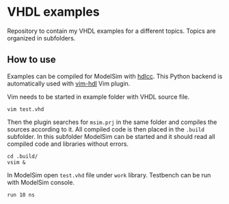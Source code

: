 # VHDL examples

Repository to contain my VHDL examples for a different topics. Topics are organized in subfolders.

## How to use

Examples can be compiled for ModelSim with [hdlcc](https://github.com/suoto/hdlcc).
This Python backend is automatically used with [vim-hdl](https://github.com/suoto/vim-hdl) Vim plugin.

Vim needs to be started in example folder with VHDL source file.
```
vim test.vhd
```
Then the plugin searches for `msim.prj` in the same folder and compiles the sources according to it. All compiled code is then placed in the `.build` subfolder. In this subfolder ModelSim can be started and it should read all compiled code and libraries without errors.
```
cd .build/
vsim &
```
In ModelSim open `test.vhd` file under `work` library. Testbench can be run with ModelSim console.
```
run 10 ns
```
